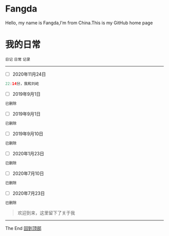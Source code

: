 # Fangda
Hello, my name is Fangda,I'm from China.This is my GitHub home page

# 我的日常
`日记` `日常` `记录`<br>
***
- [ ] 2020年11月24日<br>
```java
22:14分，我和刘屹
```
- [ ] 2019年9月1日<br>
```java
已删除
```
- [ ] 2019年9月1日<br>
```java
已删除
```
- [ ] 2019年9月10日<br>
```java
已删除
```
- [ ] 2020年1月23日<br>
```java
已删除
```
- [ ] 2020年7月10日<br>
```java
已删除
```
- [ ] 2020年7月23日<br>
```java
已删除
```
>欢迎到来，这里留下了关于我
***
The End   [回到顶部](#readme)
